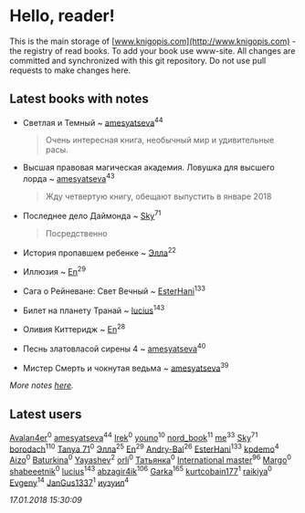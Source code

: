 # Hello, reader!
This is the main storage of [www.knigopis.com](http://www.knigopis.com) - the registry of read books.
To add your book use www-site. All changes are committed and synchronized with this git repository.
Do not use pull requests to make changes here.


## Latest books with notes
* Светлая и Темный ~ [amesyatseva](users/335/3358937-vkontakte)<sup>44</sup>
    > Очень интересная книга, необычный мир и удивительные расы.

* Высшая правовая магическая академия. Ловушка для высшего лорда ~ [amesyatseva](users/335/3358937-vkontakte)<sup>43</sup>
    > Жду четвертую книгу, обещают выпустить в январе 2018

* Последнее дело Даймонда ~ [Sky](users/118/118049897850017649660-google)<sup>71</sup>
    > Посредственно

* История  пропавшем ребенке ~ [Элла](users/100/1002037069862545-facebook)<sup>22</sup>

* Иллюзия ~ [En](users/333/333646551-vkontakte)<sup>29</sup>

* Сага о Рейневане: Свет Вечный ~ [EsterHani](users/305/30558181-vkontakte)<sup>133</sup>

* Билет на планету Транай ~ [lucius](users/838/83820536-yandex)<sup>143</sup>

* Оливия Киттеридж ~ [En](users/333/333646551-vkontakte)<sup>28</sup>

* Песнь златовласой сирены 4 ~ [amesyatseva](users/335/3358937-vkontakte)<sup>40</sup>

* Мистер Смерть и чокнутая ведьма ~ [amesyatseva](users/335/3358937-vkontakte)<sup>39</sup>


_More notes [here](latest_books_with_notes.md)._


## Latest users
[Avalan4er](users/116/116611107424732523972-google)<sup>0</sup> 
[amesyatseva](users/335/3358937-vkontakte)<sup>44</sup> 
[Irek](users/231/231587839-vkontakte)<sup>0</sup> 
[youno](users/302/302928912-vkontakte)<sup>10</sup> 
[nord_book](users/325/325862222-vkontakte)<sup>11</sup> 
[me](users/381/381417697-yandex)<sup>33</sup> 
[Sky](users/118/118049897850017649660-google)<sup>71</sup> 
[borodach](users/157/15706320-vkontakte)<sup>110</sup> 
[Tanya 71](users/131/131667662-vkontakte)<sup>0</sup> 
[Элла](users/100/1002037069862545-facebook)<sup>25</sup> 
[En](users/333/333646551-vkontakte)<sup>29</sup> 
[Andry-Bal](users/109/109232883876697421544-google)<sup>26</sup> 
[EsterHani](users/305/30558181-vkontakte)<sup>133</sup> 
[kpdemo](users/587/587843224-yandex)<sup>4</sup> 
[Aizo](users/114/114540976145781763458-google)<sup>0</sup> 
[Baturkina](users/200/2006244976058700-facebook)<sup>0</sup> 
[Yayashev](users/298/298204458-vkontakte)<sup>2</sup> 
[orli](users/106/106815402206046238798-google)<sup>0</sup> 
[Татьянка](users/233/233897014-vkontakte)<sup>0</sup> 
[International master](users/741/74140988-vkontakte)<sup>96</sup> 
[Margo](users/114/1142697389168655-facebook)<sup>0</sup> 
[shabeeetnik](users/578/57892462-vkontakte)<sup>0</sup> 
[lucius](users/838/83820536-yandex)<sup>143</sup> 
[abzagir4ik](users/362/3621623-vkontakte)<sup>106</sup> 
[Garka](users/115/115753719718250012620-google)<sup>165</sup> 
[kurtcobain177](users/234/23409175-vkontakte)<sup>1</sup> 
[raikiya](users/111/111642348471440632750-google)<sup>0</sup> 
[Evgeny](users/105/105112991095828409681-google)<sup>14</sup> 
[JanGus1337](users/111/111539592390354730982-google)<sup>1</sup> 
[иузуил](users/238/238356806-vkontakte)<sup>4</sup> 


_17.01.2018 15:30:09_
